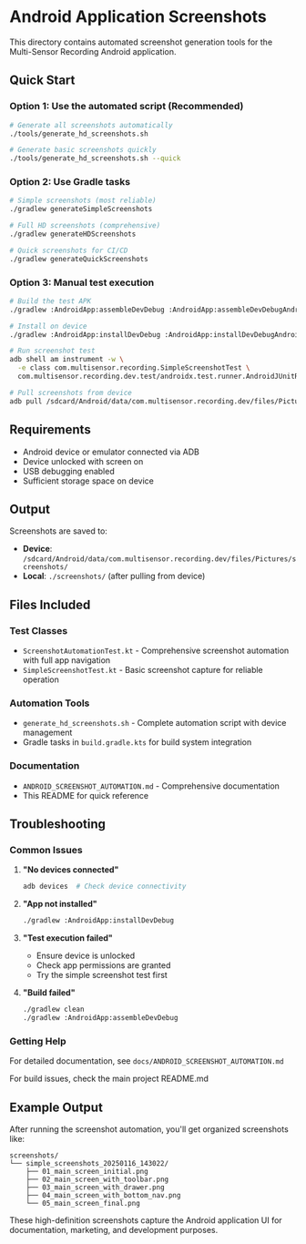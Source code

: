 # Android Application Screenshots

This directory contains automated screenshot generation tools for the Multi-Sensor Recording Android application.

## Quick Start

### Option 1: Use the automated script (Recommended)
```bash
# Generate all screenshots automatically
./tools/generate_hd_screenshots.sh

# Generate basic screenshots quickly
./tools/generate_hd_screenshots.sh --quick
```

### Option 2: Use Gradle tasks
```bash
# Simple screenshots (most reliable)
./gradlew generateSimpleScreenshots

# Full HD screenshots (comprehensive)
./gradlew generateHDScreenshots

# Quick screenshots for CI/CD
./gradlew generateQuickScreenshots
```

### Option 3: Manual test execution
```bash
# Build the test APK
./gradlew :AndroidApp:assembleDevDebug :AndroidApp:assembleDevDebugAndroidTest

# Install on device
./gradlew :AndroidApp:installDevDebug :AndroidApp:installDevDebugAndroidTest

# Run screenshot test
adb shell am instrument -w \
  -e class com.multisensor.recording.SimpleScreenshotTest \
  com.multisensor.recording.dev.test/androidx.test.runner.AndroidJUnitRunner

# Pull screenshots from device
adb pull /sdcard/Android/data/com.multisensor.recording.dev/files/Pictures/screenshots ./screenshots
```

## Requirements

- Android device or emulator connected via ADB
- Device unlocked with screen on
- USB debugging enabled
- Sufficient storage space on device

## Output

Screenshots are saved to:
- **Device**: `/sdcard/Android/data/com.multisensor.recording.dev/files/Pictures/screenshots/`
- **Local**: `./screenshots/` (after pulling from device)

## Files Included

### Test Classes
- `ScreenshotAutomationTest.kt` - Comprehensive screenshot automation with full app navigation
- `SimpleScreenshotTest.kt` - Basic screenshot capture for reliable operation

### Automation Tools
- `generate_hd_screenshots.sh` - Complete automation script with device management
- Gradle tasks in `build.gradle.kts` for build system integration

### Documentation
- `ANDROID_SCREENSHOT_AUTOMATION.md` - Comprehensive documentation
- This README for quick reference

## Troubleshooting

### Common Issues

1. **"No devices connected"**
   ```bash
   adb devices  # Check device connectivity
   ```

2. **"App not installed"**
   ```bash
   ./gradlew :AndroidApp:installDevDebug
   ```

3. **"Test execution failed"**
   - Ensure device is unlocked
   - Check app permissions are granted
   - Try the simple screenshot test first

4. **"Build failed"**
   ```bash
   ./gradlew clean
   ./gradlew :AndroidApp:assembleDevDebug
   ```

### Getting Help

For detailed documentation, see `docs/ANDROID_SCREENSHOT_AUTOMATION.md`

For build issues, check the main project README.md

## Example Output

After running the screenshot automation, you'll get organized screenshots like:

```
screenshots/
└── simple_screenshots_20250116_143022/
    ├── 01_main_screen_initial.png
    ├── 02_main_screen_with_toolbar.png
    ├── 03_main_screen_with_drawer.png
    ├── 04_main_screen_with_bottom_nav.png
    └── 05_main_screen_final.png
```

These high-definition screenshots capture the Android application UI for documentation, marketing, and development purposes.